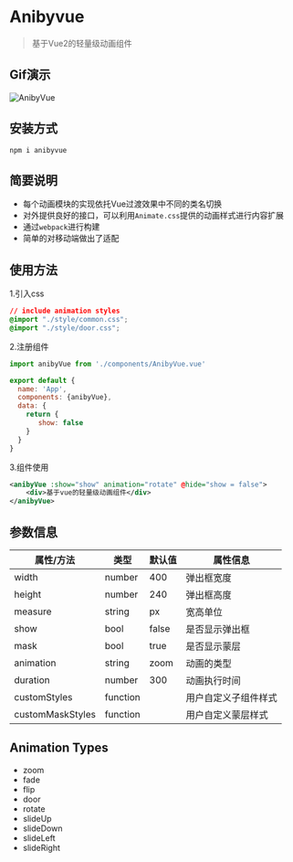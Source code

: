 # Anibyvue

> 基于Vue2的轻量级动画组件

## Gif演示
![AnibyVue](./img/anibyvue.gif)

## 安装方式

    npm i anibyvue

## 简要说明
* 每个动画模块的实现依托Vue过渡效果中不同的类名切换
* 对外提供良好的接口，可以利用```Animate.css```提供的动画样式进行内容扩展
* 通过```webpack```进行构建
* 简单的对移动端做出了适配

## 使用方法
1.引入css
```css
// include animation styles
@import "./style/common.css";
@import "./style/door.css"; 
```

2.注册组件
```javascript
import anibyVue from './components/AnibyVue.vue'

export default {
  name: 'App',
  components: {anibyVue},
  data: {
    return {
       show: false
    }
  }
}
```
3.组件使用
``` xml
<anibyVue :show="show" animation="rotate" @hide="show = false">
    <div>基于vue的轻量级动画组件</div>
</anibyVue>
```

## 参数信息
属性/方法|类型|默认值|属性信息
---|---|---|---
width|number|400|弹出框宽度
height|number|240|弹出框高度
measure|string|px|宽高单位
show|bool|false|是否显示弹出框
mask|bool|true|是否显示蒙层
animation|string|zoom|动画的类型
duration|number|300|动画执行时间
customStyles|function||用户自定义子组件样式
customMaskStyles|function||用户自定义蒙层样式

## Animation Types
* zoom
* fade
* flip
* door
* rotate
* slideUp
* slideDown
* slideLeft
* slideRight





